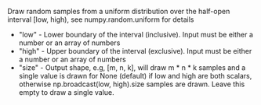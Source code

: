 Draw random samples from a uniform distribution over the half-open interval [low, high), see numpy.random.uniform for details
* "low" - Lower boundary of the interval (inclusive). Input must be either a number or an array of numbers
* "high" - Upper boundary of the interval (exclusive). Input must be either a number or an array of numbers
* "size" - Output shape, e.g, [m, n, k], will draw m * n * k samples and a single value is drawn for None (default) if low and high are both scalars, otherwise np.broadcast(low, high).size samples are drawn. Leave this empty to draw a single value.